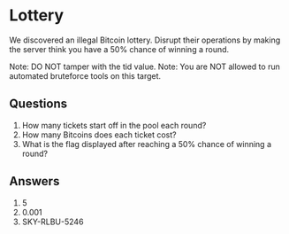 # Lottery
We discovered an illegal Bitcoin lottery. Disrupt their operations by making the server think you have a 50% chance of winning a round.

Note: DO NOT tamper with the tid value.
Note: You are NOT allowed to run automated bruteforce tools on this target.

## Questions
1. How many tickets start off in the pool each round?
2. How many Bitcoins does each ticket cost?
3. What is the flag displayed after reaching a 50% chance of winning a round?

## Answers
1. 5
2. 0.001
3. SKY-RLBU-5246

